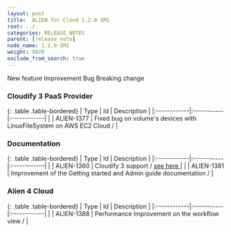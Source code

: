 ```yaml
---
layout: post
title:  ALIEN for Cloud 1.2.0-SM1
root: ../
categories: RELEASE_NOTES
parent: [release_note]
node_name: 1.2.0-SM1
weight: 9970
exclude_from_search: true
---
```





<i class="fa fa-plus text-success"></i> New feature <i class="fa fa-level-up text-primary"></i> Improvement  <i class="fa fa-bug text-danger"></i> Bug <i class="fa fa-exclamation-triangle text-warning"></i> Breaking change


### Cloudify 3 PaaS Provider



  {: .table .table-bordered}
  | Type        | Id         | Description |
  |:------------|:-----------|:------------|
        |  <i class="fa fa-bug text-danger"></i> | ALIEN-1377 | Fixed bug on volume's devices with LinuxFileSystem on AWS EC2 Cloud /  |
  


### Documentation



  {: .table .table-bordered}
  | Type        | Id         | Description |
  |:------------|:-----------|:------------|
    |  <i class="fa fa-plus text-success"></i> | ALIEN-1360 | Cloudify 3 support / [see here ](#/documentation/1.1.0/orchestrators/cloudify3_driver/index.html) |
    |  <i class="fa fa-plus text-success"></i> | ALIEN-1381 | Improvement of the Getting started and Admin guide documentation /  |
      


### Alien 4 Cloud



  {: .table .table-bordered}
  | Type        | Id         | Description |
  |:------------|:-----------|:------------|
      |  <i class="fa fa-level-up text-primary"></i> | ALIEN-1388 | Performance Improvement on the workflow view /  |
    

